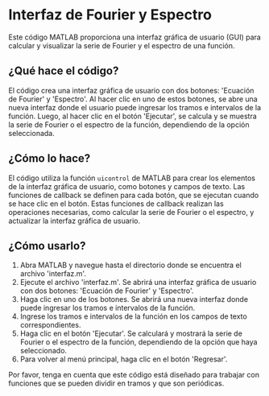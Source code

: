# Interfaz de Fourier y Espectro

Este código MATLAB proporciona una interfaz gráfica de usuario (GUI) para calcular y visualizar la serie de Fourier y el espectro de una función.

## ¿Qué hace el código?

El código crea una interfaz gráfica de usuario con dos botones: 'Ecuación de Fourier' y 'Espectro'. Al hacer clic en uno de estos botones, se abre una nueva interfaz donde el usuario puede ingresar los tramos e intervalos de la función. Luego, al hacer clic en el botón 'Ejecutar', se calcula y se muestra la serie de Fourier o el espectro de la función, dependiendo de la opción seleccionada.

## ¿Cómo lo hace?

El código utiliza la función `uicontrol` de MATLAB para crear los elementos de la interfaz gráfica de usuario, como botones y campos de texto. Las funciones de callback se definen para cada botón, que se ejecutan cuando se hace clic en el botón. Estas funciones de callback realizan las operaciones necesarias, como calcular la serie de Fourier o el espectro, y actualizar la interfaz gráfica de usuario.

## ¿Cómo usarlo?

1. Abra MATLAB y navegue hasta el directorio donde se encuentra el archivo 'interfaz.m'.
2. Ejecute el archivo 'interfaz.m'. Se abrirá una interfaz gráfica de usuario con dos botones: 'Ecuación de Fourier' y 'Espectro'.
3. Haga clic en uno de los botones. Se abrirá una nueva interfaz donde puede ingresar los tramos e intervalos de la función.
4. Ingrese los tramos e intervalos de la función en los campos de texto correspondientes.
5. Haga clic en el botón 'Ejecutar'. Se calculará y mostrará la serie de Fourier o el espectro de la función, dependiendo de la opción que haya seleccionado.
6. Para volver al menú principal, haga clic en el botón 'Regresar'.

Por favor, tenga en cuenta que este código está diseñado para trabajar con funciones que se pueden dividir en tramos y que son periódicas.
